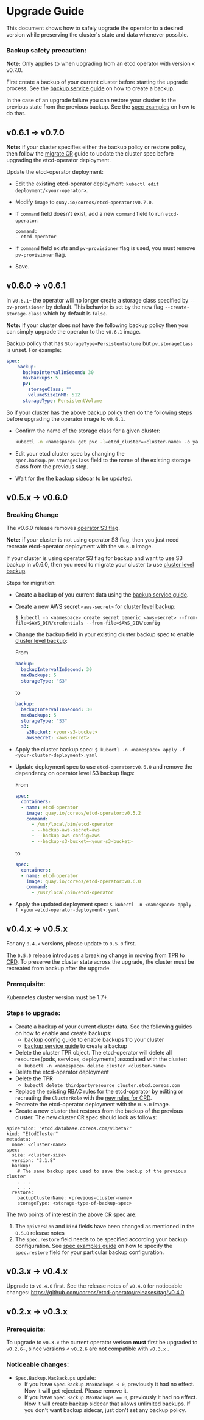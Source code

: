 # Upgrade Guide

This document shows how to safely upgrade the operator to a desired version while preserving the cluster's state and data whenever possible. 

### Backup safety precaution:
**Note:** Only applies to when upgrading from an etcd operator with version < v0.7.0.

First create a backup of your current cluster before starting the upgrade process. See the [backup service guide](https://github.com/coreos/etcd-operator/blob/v0.6.1/doc/user/backup_service.md) on how to create a backup.

In the case of an upgrade failure you can restore your cluster to the previous state from the previous backup. See the [spec examples](https://github.com/coreos/etcd-operator/blob/v0.6.1/doc/user/spec_examples.md) on how to do that.

## v0.6.1 -> v0.7.0
**Note:** if your cluster specifies either the backup policy or restore policy, then follow the  [migrate CR](./migrate_cr_070.md) guide to update the cluster spec before upgrading the etcd-operator deployment.

Update the etcd-operator deployment:
- Edit the existing etcd-operator deployment: `kubectl edit deployment/<your-operator>`.
- Modify `image` to `quay.io/coreos/etcd-operator:v0.7.0`.
- If `command` field doesn't exist, add a new `command` field to run `etcd-operator`:

  ```
  command:
  - etcd-operator
  ```
- If `command` field exists and `pv-provisioner` flag is used, you must remove `pv-provisioner` flag.
- Save.

## v0.6.0 -> v0.6.1

In `v0.6.1+` the operator will no longer create a storage class specified by `--pv-provisioner` by default. This behavior is set by the new flag `--create-storage-class` which by default is `false`.

**Note:** If your cluster does not have the following backup policy then you can simply upgrade the operator to the `v0.6.1` image.

Backup policy that has `StorageType=PersistentVolume` but `pv.storageClass` is unset. For example:
```yaml
spec:
    backup:
      backupIntervalInSecond: 30
      maxBackups: 5
      pv:
        storageClass: ""
        volumeSizeInMB: 512
      storageType: PersistentVolume
```

So if your cluster has the above backup policy then do the following steps before upgrading the operator image to `v0.6.1`.


- Confirm the name of the storage class for a given cluster:

  ```sh
  kubectl -n <namespace> get pvc -l=etcd_cluster=<cluster-name> -o yaml | grep storage-class
  ```

- Edit your etcd cluster spec by changing the `spec.backup.pv.storageClass` field to the name of the existing storage class from the previous step.
- Wait for the the backup sidecar to be updated.

## v0.5.x -> v0.6.0

### Breaking Change

The v0.6.0 release removes [operator S3 flag](https://github.com/coreos/etcd-operator/blob/v0.5.1/doc/user/backup_config.md#operator-level-configuration).

**Note:** if your cluster is not using operator S3 flag, then you just need recreate etcd-operator deployment with the `v0.6.0` image.

If your cluster is using operator S3 flag for backup and want to use S3 backup in v0.6.0, then you need to migrate your cluster to use [cluster level backup](../backup_config.md#S3-on-aws).

Steps for migration:

- Create a backup of you current data using the [backup service guide](../backup_service.md#http-api-v1).

- Create a new AWS secret `<aws-secret>` for [cluster level backup](../backup_config.md#s3-on-aws):

  `$ kubectl -n <namespace> create secret generic <aws-secret> --from-file=$AWS_DIR/credentials --from-file=$AWS_DIR/config`

- Change the backup field in your existing cluster backup spec to enable [cluster level backup](../backup_config.md#s3-on-aws):

  From

  ```yaml
  backup:
    backupIntervalInSecond: 30
    maxBackups: 5
    storageType: "S3"
  ```

  to

  ```yaml
  backup:
    backupIntervalInSecond: 30
    maxBackups: 5
    storageType: "S3"
    s3:
      s3Bucket: <your-s3-bucket>
      awsSecret: <aws-secret> 
  ```

- Apply the cluster backup spec:
  `$ kubectl -n <namespace> apply -f <your-cluster-deployment>.yaml`

- Update deployment spec to use `etcd-operator:v0.6.0` and remove the dependency on operator level S3 backup flags:

  From

  ```yaml
  spec:
    containers:
    - name: etcd-operator
      image: quay.io/coreos/etcd-operator:v0.5.2
      command: 
        - /usr/local/bin/etcd-operator
        - --backup-aws-secret=aws
        - --backup-aws-config=aws
        - --backup-s3-bucket=<your-s3-bucket>
  ```

  to 

  ```yaml
  spec:
    containers:
    - name: etcd-operator
      image: quay.io/coreos/etcd-operator:v0.6.0
      command: 
        - /usr/local/bin/etcd-operator
  ```

- Apply the updated deployment spec:
  `$ kubectl -n <namespace> apply -f <your-etcd-operator-deployment>.yaml`

## v0.4.x -> v0.5.x
For any `0.4.x` versions, please update to `0.5.0` first.

The `0.5.0` release introduces a breaking change in moving from [TPR](https://kubernetes.io/docs/tasks/access-kubernetes-api/extend-api-third-party-resource/) to [CRD](https://kubernetes.io/docs/tasks/access-kubernetes-api/extend-api-custom-resource-definitions/). To preserve the cluster state across the upgrade, the cluster must be recreated from backup after the upgrade.
### Prerequisite:
Kubernetes cluster version must be 1.7+.

### Steps to upgrade:
- Create a backup of your current cluster data. See the following guides on how to enable and create backups:
    - [backup config guide](https://github.com/coreos/etcd-operator/blob/master/doc/user/backup_config.md) to enable backups fro your cluster
    - [backup service guide](https://github.com/coreos/etcd-operator/blob/master/doc/user/backup_service.md) to create a backup
- Delete the cluster TPR object. The etcd-operator will delete all resources(pods, services, deployments) associated with the cluster:
    - `kubectl -n <namespace> delete cluster <cluster-name>`
- Delete the etcd-operator deployment
- Delete the TPR
    - `kubectl delete thirdpartyresource cluster.etcd.coreos.com`
- Replace the existing RBAC rules for the etcd-operator by editing or recreating the `ClusterRole` with the [new rules for CRD](https://github.com/coreos/etcd-operator/blob/master/doc/user/rbac.md#create-clusterrole).
- Recreate the etcd-operator deployment with the `0.5.0` image.
- Create a new cluster that restores from the backup of the previous cluster. The new cluster CR spec should look as follows:
```
apiVersion: "etcd.database.coreos.com/v1beta2"
kind: "EtcdCluster"
metadata:
  name: <cluster-name>
spec:
  size: <cluster-size>
  version: "3.1.8"
  backup:
    # The same backup spec used to save the backup of the previous cluster
    . . .
    . . .
  restore:
    backupClusterName: <previous-cluster-name>
    storageType: <storage-type-of-backup-spec>
```
The two points of interest in the above CR spec are:
  1. The `apiVersion` and `kind` fields have been changed as mentioned in the `0.5.0` release notes
  2. The `spec.restore` field needs to be specified according your backup configuration. See [spec examples guide](https://github.com/coreos/etcd-operator/blob/master/doc/user/spec_examples.md#three-members-cluster-that-restores-from-previous-pv-backup) on how to specify the `spec.restore` field for your particular backup configuration.

## v0.3.x -> v0.4.x
Upgrade to `v0.4.0` first.
See the release notes of `v0.4.0` for noticeable changes: https://github.com/coreos/etcd-operator/releases/tag/v0.4.0

## v0.2.x -> v0.3.x
### Prerequisite:
To upgrade to `v0.3.x` the current operator verison **must** first be upgraded to `v0.2.6+`, since versions < `v0.2.6` are not compatible with `v0.3.x` .

### Noticeable changes:
- `Spec.Backup.MaxBackups` update:
  - If you have `Spec.Backup.MaxBackups < 0`, previously it had no effect.
    Now it will get rejected. Please remove it.
  - If you have `Spec.Backup.MaxBackups == 0`, previously it had no effect.
    Now it will create backup sidecar that allows unlimited backups.
    If you don't want backup sidecar, just don't set any backup policy.
